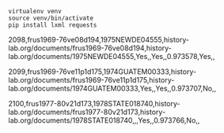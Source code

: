 ```
virtualenv venv
source venv/bin/activate
pip install lxml requests
```

2098,frus1969-76ve08d194,1975NEWDE04555,history-lab.org/documents/frus1969-76ve08d194,history-lab.org/documents/1975NEWDE04555,Yes,,Yes,,0.973578,Yes,,

2099,frus1969-76ve11p1d175,1974GUATEM00333,history-lab.org/documents/frus1969-76ve11p1d175,history-lab.org/documents/1974GUATEM00333,Yes,,Yes,,0.973707,No,,

2100,frus1977-80v21d173,1978STATE018740,history-lab.org/documents/frus1977-80v21d173,history-lab.org/documents/1978STATE018740,,,Yes,,0.973766,No,,